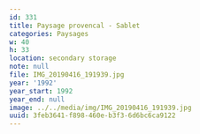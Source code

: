 ```yaml
---
id: 331
title: Paysage provencal - Sablet
categories: Paysages
w: 40
h: 33
location: secondary storage
note: null
file: IMG_20190416_191939.jpg
year: '1992'
year_start: 1992
year_end: null
image: ../../media/img/IMG_20190416_191939.jpg
uuid: 3feb3641-f898-460e-b3f3-6d6bc6ca9122
---
```


